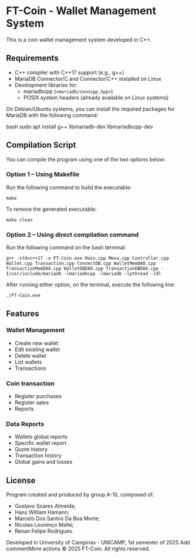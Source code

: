# FT-Coin - Wallet Management System

This is a coin wallet management system developed in C++.

## Requirements

- C++ compiler with C++17 support (e.g., g++)
- MariaDB Connector/C and Connector/C++ installed on Linux
- Development libraries for:
  - mariadbcpp (`<mariadb/conncpp.hpp>`)
  - POSIX system headers (already available on Linux systems)

On Debian/Ubuntu systems, you can install the required packages for MariaDB with the following command:

bash
sudo apt install g++ libmariadb-dev libmariadbcpp-dev

## Compilation Script
You can compile the program using one of the two options below:

### Option 1 – Using Makefile

Run the following command to build the executable:

`make`

To remove the generated executable:

`make clean`

### Option 2 – Using direct compilation command

Run the following command on the bash terminal:

`g++ -std=c++17 -o FT-Coin.exe Main.cpp Menu.cpp Controller.cpp Wallet.cpp Transaction.cpp ConnectDB.cpp WalletMemDAO.cpp TransactionMemDAO.cpp WalletDBDAO.cpp TransactionDBDAO.cpp -I/usr/include/mariadb -lmariadbcpp -lmariadb -lpthread -ldl`

After running either option, on the terminal, execute the following line:

`./FT-Coin.exe`
## Features

### Wallet Management
- Create new wallet
- Edit existing wallet
- Delete wallet
- List wallets
- Transactions

### Coin transaction
- Register purchases
- Register sales
- Reports

### Data Reports
- Wallets global reports
- Specific wallet report
- Quote history
- Transaction history
- Global gains and losses

## License
Program created and produced by group A-10, composed of:

- Gustavo Soares Almeida;
- Hans William Hamann;
- Marcelo Dos Santos Da Boa Morte;
- Nicolas Lourenço Mafei;
- Renan Felipe Rodrigues.

Developed in University of Campinas - UNICAMP, 1st semester of 2025  Add commentMore actions
© 2025 FT-Coin. All rights reserved.
